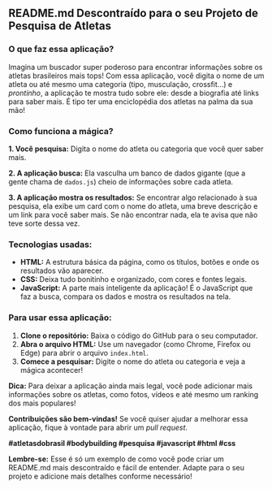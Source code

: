 ## **README.md Descontraído para o seu Projeto de Pesquisa de Atletas**

### **O que faz essa aplicação?**

Imagina um buscador super poderoso para encontrar informações sobre os atletas brasileiros mais tops!  Com essa aplicação, você digita o nome de um atleta ou até mesmo uma categoria (tipo, musculação, crossfit...) e *prontinho*, a aplicação te mostra tudo sobre ele: desde a biografia até links para saber mais. É tipo ter uma enciclopédia dos atletas na palma da sua mão! 

### **Como funciona a mágica?**

**1. Você pesquisa:** Digita o nome do atleta ou categoria que você quer saber mais.

**2. A aplicação busca:** Ela vasculha um banco de dados gigante (que a gente chama de `dados.js`) cheio de informações sobre cada atleta.

**3. A aplicação mostra os resultados:** Se encontrar algo relacionado à sua pesquisa, ela exibe um card com o nome do atleta, uma breve descrição e um link para você saber mais. Se não encontrar nada, ela te avisa que não teve sorte dessa vez. 

### **Tecnologias usadas:**

* **HTML:** A estrutura básica da página, como os títulos, botões e onde os resultados vão aparecer.
* **CSS:** Deixa tudo bonitinho e organizado, com cores e fontes legais.
* **JavaScript:** A parte mais inteligente da aplicação! É o JavaScript que faz a busca, compara os dados e mostra os resultados na tela.

### **Para usar essa aplicação:**

1. **Clone o repositório:** Baixa o código do GitHub para o seu computador.
2. **Abra o arquivo HTML:** Use um navegador (como Chrome, Firefox ou Edge) para abrir o arquivo `index.html`.
3. **Comece a pesquisar:** Digite o nome do atleta ou categoria e veja a mágica acontecer!

**Dica:** Para deixar a aplicação ainda mais legal, você pode adicionar mais informações sobre os atletas, como fotos, vídeos e até mesmo um ranking dos mais populares! 

**Contribuições são bem-vindas!** Se você quiser ajudar a melhorar essa aplicação, fique à vontade para abrir um *pull request*. 

**#atletasdobrasil #bodybuilding #pesquisa #javascript #html #css**

**Lembre-se:** Esse é só um exemplo de como você pode criar um README.md mais descontraído e fácil de entender. Adapte para o seu projeto e adicione mais detalhes conforme necessário!
